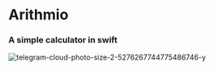 # Arithmio

### A simple calculator in swift

![telegram-cloud-photo-size-2-5276267744775486746-y](https://user-images.githubusercontent.com/73034324/157311256-48b13dcf-882f-4b15-94ee-84b2663dfcd7.jpg)

